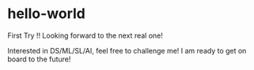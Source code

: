 # hello-world
First Try !! Looking forward to the next real one!

Interested in DS/ML/SL/AI, feel free to challenge me! I am ready to get on board to the future!
